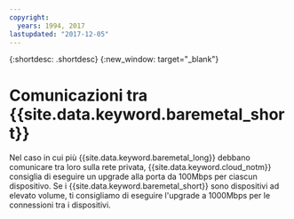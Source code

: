 ```yaml
---
copyright:
  years: 1994, 2017
lastupdated: "2017-12-05"
---
```


{:shortdesc: .shortdesc}
{:new_window: target="_blank"}


# Comunicazioni tra {{site.data.keyword.baremetal_short}}

Nel caso in cui più {{site.data.keyword.baremetal_long}} debbano comunicare tra loro sulla rete privata, {{site.data.keyword.cloud_notm}} consiglia di eseguire un upgrade alla porta da 100Mbps per ciascun dispositivo. Se i {{site.data.keyword.baremetal_short}} sono dispositivi ad elevato volume, ti consigliamo di eseguire l'upgrade a 1000Mbps per le connessioni tra i dispositivi.
